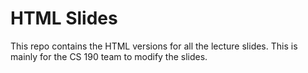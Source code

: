 HTML Slides
===========

This repo contains the HTML versions for all the lecture slides. This is mainly for the CS 190 team to modify the slides.


